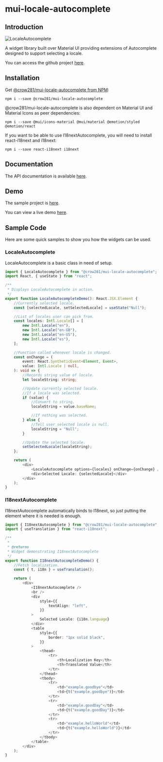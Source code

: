 # mui-locale-autocomplete

## Introduction
![LocaleAutocomplete](https://crow281.github.io/mui-locale-autocomplete/image/LocaleAutocomplete.png)

A widget library built over Material UI providing extensions of Autocomplete designed to support selecting a locale.

You can access the github project [here](https://github.com/Crow281/mui-locale-autocomplete).

## Installation

Get [@crow281/mui-locale-autocomplete from NPM](https://www.npmjs.com/package/@crow281/mui-locale-autocomplete):

```console
npm i --save @crow281/mui-locale-autocomplete
```

@crow281/mui-locale-autocomplete is also dependent on Material UI and Material Icons as peer dependencies:

```console
npm i --save @mui/icons-material @mui/material @emotion/styled @emotion/react
```

If you want to be able to use I18nextAutocomplete, you will need to install react-i18next and i18next:

```console
npm i --save react-i18next i18next
```

## Documentation

The API documentation is available [here](https://crow281.github.io/mui-locale-autocomplete/doc/api/latest/).

## Demo
The sample project is [here](https://github.com/Crow281/mui-locale-autocomplete/blob/main/sample/locale-autocomplete-demo/).

You can view a live demo [here](https://crow281.github.io/mui-locale-autocomplete/sample/locale-autocomplete-demo/).

## Sample Code
Here are some quick samples to show you how the widgets can be used.

### LocaleAutocomplete
LocaleAutocomplete is a basic class in need of setup.

```typescript
import { LocaleAutocomplete } from "@crow281/mui-locale-autocomplete";
import React, { useState } from "react";

/**
 * Displays LocaleAutocomplete in action.
 */
export function LocaleAutocompleteDemo(): React.JSX.Element {
    //Currently selected locale.
    const [selectedLocale, setSelectedLocale] = useState("Null");

    //List of locales user can pick from.
    const locales: Intl.Locale[] = [
        new Intl.Locale("en"),
        new Intl.Locale("en-GB"),
        new Intl.Locale("en-US"),
        new Intl.Locale("es"),
    ];

    //Function called whenever locale is changed.
    const onChange = (
        event: React.SyntheticEvent<Element, Event>,
        value: Intl.Locale | null,
    ): void => {
        //Records string value of locale.
        let localeString: string;

        //Update currently selected locale.
        //If a locale was selected.
        if (value) {
            //Convert to string.
            localeString = value.baseName;

            //If nothing was selected.
        } else {
            //Tell user selected locale is null.
            localeString = "Null";
        }

        //Update the selected locale.
        setSelectedLocale(localeString);
    };

    return (
        <div>
            <LocaleAutocomplete options={locales} onChange={onChange} />
            <div>Selected Locale: {selectedLocale}</div>
        </div>
    );
}
```

### I18nextAutocomplete
I18nextAutocomplete automatically binds to I18next, so just putting the element where it is needed is enough.

```typescript
import { I18nextAutocomplete } from "@crow281/mui-locale-autocomplete";
import { useTranslation } from "react-i18next";

/**
 *
 * @returns
 * Widget demonstrating I18nextAutocomplete
 */
export function I18nextAutocompleteDemo() {
    //Fetch localization.
    const { t, i18n } = useTranslation();

    return (
        <div>
            <I18nextAutocomplete />
            <br />
            <div
                style={{
                    textAlign: "left",
                }}
            >
                Selected Locale: {i18n.language}
            </div>
            <table
                style={{
                    border: "1px solid black",
                }}
            >
                <thead>
                    <tr>
                        <th>Localization Key</th>
                        <th>Translated Value</th>
                    </tr>
                </thead>
                <tbody>
                    <tr>
                        <td>"example.goodbye"</td>
                        <td>{t("example.goodbye")}</td>
                    </tr>
                    <tr>
                        <td>"example.goodDay"</td>
                        <td>{t("example.goodDay")}</td>
                    </tr>
                    <tr>
                        <td>"example.helloWorld"</td>
                        <td>{t("example.helloWorld")}</td>
                    </tr>
                </tbody>
            </table>
        </div>
    );
}
```
